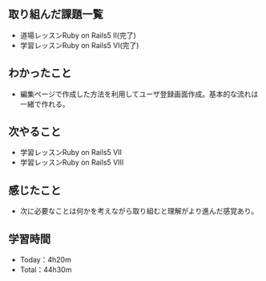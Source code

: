 ## 取り組んだ課題一覧
- 道場レッスンRuby on Rails5 Ⅱ(完了)
- 学習レッスンRuby on Rails5 Ⅵ(完了)
## わかったこと
- 編集ページで作成した方法を利用してユーザ登録画面作成。基本的な流れは一緒で作れる。
## 次やること
- 学習レッスンRuby on Rails5 Ⅶ
- 学習レッスンRuby on Rails5 Ⅷ
## 感じたこと
- 次に必要なことは何かを考えながら取り組むと理解がより進んだ感覚あり。
## 学習時間
- Today：4h20m
- Total：44h30m
